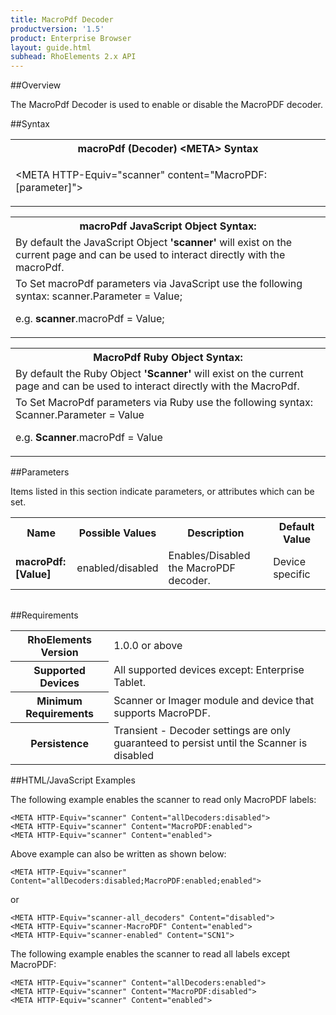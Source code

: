 ```yaml
---
title: MacroPdf Decoder
productversion: '1.5'
product: Enterprise Browser
layout: guide.html
subhead: RhoElements 2.x API
---
```


##Overview

The MacroPdf Decoder is used to enable or disable the MacroPDF decoder.

##Syntax

<table class="re-table"><tr><th class="tableHeading">macroPdf (Decoder) &lt;META&gt; Syntax
</th></tr><tr><td class="clsSyntaxCells clsOddRow"><p>&lt;META HTTP-Equiv="scanner" content="MacroPDF:[parameter]"&gt;</p></td></tr></table>
<table class="re-table"><tr><th class="tableHeading">macroPdf JavaScript Object Syntax:</th></tr><tr><td class="clsSyntaxCells clsOddRow">
By default the JavaScript Object <b>'scanner'</b> will exist on the current page and can be used to interact directly with the macroPdf.
</td></tr><tr><td class="clsSyntaxCells clsEvenRow">
To Set macroPdf parameters via JavaScript use the following syntax: scanner.Parameter = Value;
<P />e.g. <b>scanner</b>.macroPdf = Value;
</td></tr></table>
<table class="re-table"><tr><th class="tableHeading">MacroPdf Ruby Object Syntax:</th></tr><tr><td class="clsSyntaxCells clsOddRow">
By default the Ruby Object <b>'Scanner'</b> will exist on the current page and can be used to interact directly with the MacroPdf.
</td></tr><tr><td class="clsSyntaxCells clsEvenRow">
To Set MacroPdf parameters via Ruby use the following syntax: Scanner.Parameter = Value
<P />e.g. <b>Scanner</b>.macroPdf = Value
</td></tr></table>



##Parameters


Items listed in this section indicate parameters, or attributes which can be set.
<table class="re-table"><col width="20%" /><col width="20%" /><col width="38%" /><col width="22%" /><tr><th class="tableHeading">Name</th><th class="tableHeading">Possible Values</th><th class="tableHeading">Description</th><th class="tableHeading">Default Value</th></tr><tr><td class="clsSyntaxCells clsOddRow"><b>macroPdf:[Value]
</b></td><td class="clsSyntaxCells clsOddRow">enabled/disabled</td><td class="clsSyntaxCells clsOddRow">Enables/Disabled the MacroPDF decoder.</td><td class="clsSyntaxCells clsOddRow">Device specific</td></tr></table>
<table class="re-table"><col width="78%" /><col width="8%" /><col width="1%" /><col width="5%" /><col width="1%" /><col width="5%" /><col width="2%" /></table>





##Requirements

<table class="re-table"><tr><th class="tableHeading">RhoElements Version</th><td class="clsSyntaxCell clsEvenRow">1.0.0 or above
</td></tr><tr><th class="tableHeading">Supported Devices</th><td class="clsSyntaxCell clsOddRow">All supported devices except: Enterprise Tablet.</td></tr><tr><th class="tableHeading">Minimum Requirements</th><td class="clsSyntaxCell clsOddRow">Scanner or Imager module and device that supports MacroPDF.</td></tr><tr><th class="tableHeading">Persistence</th><td class="clsSyntaxCell clsEvenRow">Transient - Decoder settings are only guaranteed to persist until the Scanner is disabled</td></tr></table>


##HTML/JavaScript Examples

The following example enables the scanner to read only MacroPDF labels:

	<META HTTP-Equiv="scanner" Content="allDecoders:disabled">
	<META HTTP-Equiv="scanner" Content="MacroPDF:enabled">
	<META HTTP-Equiv="scanner" Content="enabled">
	
Above example can also be written as shown below:

	<META HTTP-Equiv="scanner" Content="allDecoders:disabled;MacroPDF:enabled;enabled">
	
or

	<META HTTP-Equiv="scanner-all_decoders" Content="disabled">
	<META HTTP-Equiv="scanner-MacroPDF" Content="enabled">
	<META HTTP-Equiv="scanner-enabled" Content="SCN1">
	
The following example enables the scanner to read all labels except MacroPDF:

	<META HTTP-Equiv="scanner" Content="allDecoders:enabled">
	<META HTTP-Equiv="scanner" Content="MacroPDF:disabled">
	<META HTTP-Equiv="scanner" Content="enabled">
	





